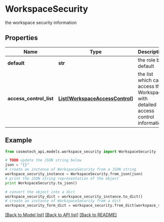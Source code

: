 # WorkspaceSecurity

the workspace security information

## Properties

Name | Type | Description | Notes
------------ | ------------- | ------------- | -------------
**default** | **str** | the role by default | 
**access_control_list** | [**List[WorkspaceAccessControl]**](WorkspaceAccessControl.md) | the list which can access this Workspace with detailed access control information | 

## Example

```python
from cosmotech_api.models.workspace_security import WorkspaceSecurity

# TODO update the JSON string below
json = "{}"
# create an instance of WorkspaceSecurity from a JSON string
workspace_security_instance = WorkspaceSecurity.from_json(json)
# print the JSON string representation of the object
print WorkspaceSecurity.to_json()

# convert the object into a dict
workspace_security_dict = workspace_security_instance.to_dict()
# create an instance of WorkspaceSecurity from a dict
workspace_security_form_dict = workspace_security.from_dict(workspace_security_dict)
```
[[Back to Model list]](../README.md#documentation-for-models) [[Back to API list]](../README.md#documentation-for-api-endpoints) [[Back to README]](../README.md)


